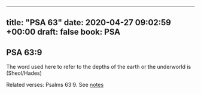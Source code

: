 
---
title: "PSA 63"
date: 2020-04-27 09:02:59 +00:00
draft: false
book: PSA
---

## PSA 63:9

The word used here to refer to the depths of the earth or the underworld is (Sheol/Hades)

Related verses: Psalms 63:9. See [notes](https://my.bible.com/notes/3416866094177837343)

